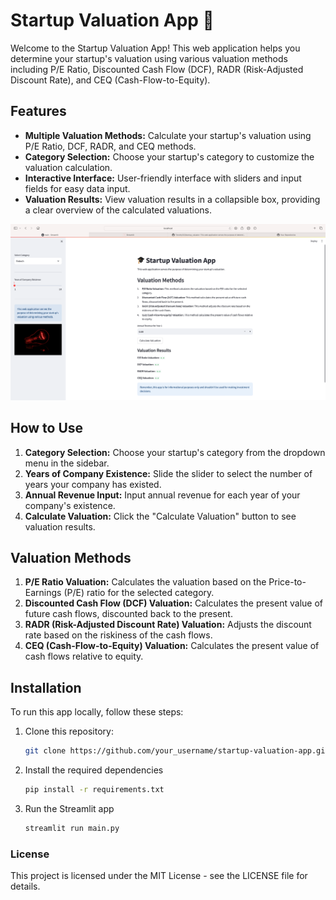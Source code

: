 # Startup Valuation App 🚀

Welcome to the Startup Valuation App! This web application helps you determine your startup's valuation using various valuation methods including P/E Ratio, Discounted Cash Flow (DCF), RADR (Risk-Adjusted Discount Rate), and CEQ (Cash-Flow-to-Equity).

## Features

- **Multiple Valuation Methods:** Calculate your startup's valuation using P/E Ratio, DCF, RADR, and CEQ methods.
- **Category Selection:** Choose your startup's category to customize the valuation calculation.
- **Interactive Interface:** User-friendly interface with sliders and input fields for easy data input.
- **Valuation Results:** View valuation results in a collapsible box, providing a clear overview of the calculated valuations.

![Cover Photo](website.png)

## How to Use

1. **Category Selection:** Choose your startup's category from the dropdown menu in the sidebar.
2. **Years of Company Existence:** Slide the slider to select the number of years your company has existed.
3. **Annual Revenue Input:** Input annual revenue for each year of your company's existence.
4. **Calculate Valuation:** Click the "Calculate Valuation" button to see valuation results.

## Valuation Methods

1. **P/E Ratio Valuation:** Calculates the valuation based on the Price-to-Earnings (P/E) ratio for the selected category.
2. **Discounted Cash Flow (DCF) Valuation:** Calculates the present value of future cash flows, discounted back to the present.
3. **RADR (Risk-Adjusted Discount Rate) Valuation:** Adjusts the discount rate based on the riskiness of the cash flows.
4. **CEQ (Cash-Flow-to-Equity) Valuation:** Calculates the present value of cash flows relative to equity.

## Installation

To run this app locally, follow these steps:

1. Clone this repository:
   ```bash
   git clone https://github.com/your_username/startup-valuation-app.git
2. Install the required dependencies
    ```bash
   pip install -r requirements.txt
3. Run the Streamlit app
    ```bash
   streamlit run main.py

### License

This project is licensed under the MIT License - see the LICENSE file for details.


